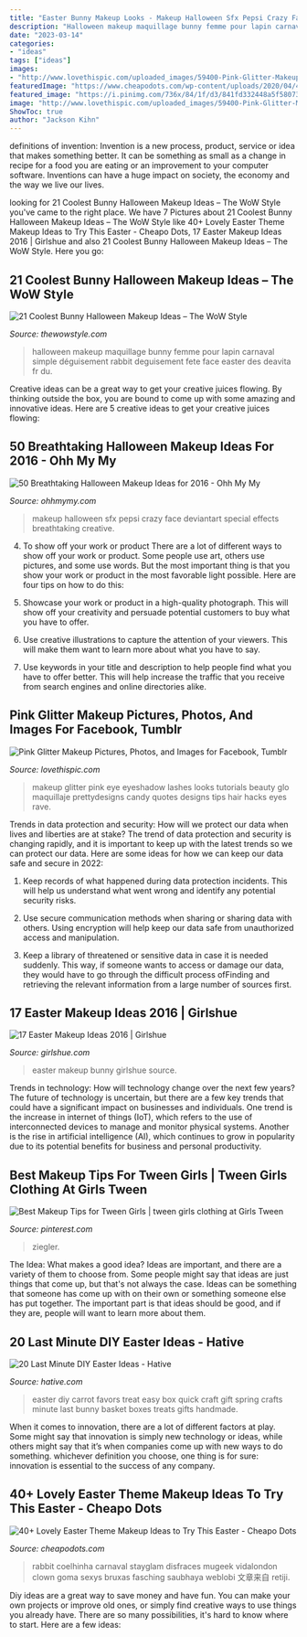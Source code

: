 ```yaml
---
title: "Easter Bunny Makeup Looks - Makeup Halloween Sfx Pepsi Crazy Face Deviantart Special Effects Breathtaking Creative"
description: "Halloween makeup maquillage bunny femme pour lapin carnaval simple déguisement rabbit deguisement fete face easter des deavita fr du"
date: "2023-03-14"
categories:
- "ideas"
tags: ["ideas"]
images:
- "http://www.lovethispic.com/uploaded_images/59400-Pink-Glitter-Makeup.jpg"
featuredImage: "https://www.cheapodots.com/wp-content/uploads/2020/04/42-Lovely-Easter-Makeup-to-Try-This-Easter-39.jpg"
featured_image: "https://i.pinimg.com/736x/84/1f/d3/841fd332448a5f58073795573d2ec4da.jpg"
image: "http://www.lovethispic.com/uploaded_images/59400-Pink-Glitter-Makeup.jpg"
ShowToc: true
author: "Jackson Kihn"
---
```



definitions of invention:
Invention is a new process, product, service or idea that makes something better. It can be something as small as a change in recipe for a food you are eating or an improvement to your computer software. Inventions can have a huge impact on society, the economy and the way we live our lives.

	

		
looking for 21 Coolest Bunny Halloween Makeup Ideas – The WoW Style you've came to the right place. We have 7 Pictures about 21 Coolest Bunny Halloween Makeup Ideas – The WoW Style like 40+ Lovely Easter Theme Makeup Ideas to Try This Easter - Cheapo Dots, 17 Easter Makeup Ideas 2016 | Girlshue and also 21 Coolest Bunny Halloween Makeup Ideas – The WoW Style. Here you go:
		
    
## 21 Coolest Bunny Halloween Makeup Ideas – The WoW Style

<img loading=lazy src="http://thewowstyle.com/wp-content/uploads/2016/07/White-Bunny-Halloween-Makeup.jpg" onerror="this.onerror=null;this.src='https://tse4.mm.bing.net/th?id=OIP.2XvmYDL-CBcKwC9HN5jnJgHaKY&amp;pid=15.1';" alt="21 Coolest Bunny Halloween Makeup Ideas – The WoW Style">

_Source: thewowstyle.com_

>halloween makeup maquillage bunny femme pour lapin carnaval simple déguisement rabbit deguisement fete face easter des deavita fr du. 

	

Creative ideas can be a great way to get your creative juices flowing. By thinking outside the box, you are bound to come up with some amazing and innovative ideas. Here are 5 creative ideas to get your creative juices flowing: 

    
## 50 Breathtaking Halloween Makeup Ideas For 2016 - Ohh My My

<img loading=lazy src="http://ohhmymy.com/wp-content/uploads/2016/06/Crazy-Halloween-Makeup.jpg" onerror="this.onerror=null;this.src='https://tse4.mm.bing.net/th?id=OIP.JdcVjsdcwBMjN7xTLQzEAQHaJ4&amp;pid=15.1';" alt="50 Breathtaking Halloween Makeup Ideas for 2016 - Ohh My My">

_Source: ohhmymy.com_

>makeup halloween sfx pepsi crazy face deviantart special effects breathtaking creative. 

	

4. To show off your work or product
There are a lot of different ways to show off your work or product. Some people use art, others use pictures, and some use words. But the most important thing is that you show your work or product in the most favorable light possible. Here are four tips on how to do this:
1. Showcase your work or product in a high-quality photograph. This will show off your creativity and persuade potential customers to buy what you have to offer.

2. Use creative illustrations to capture the attention of your viewers. This will make them want to learn more about what you have to say.

3. Use keywords in your title and description to help people find what you have to offer better. This will help increase the traffic that you receive from search engines and online directories alike.


    
## Pink Glitter Makeup Pictures, Photos, And Images For Facebook, Tumblr

<img loading=lazy src="http://www.lovethispic.com/uploaded_images/59400-Pink-Glitter-Makeup.jpg" onerror="this.onerror=null;this.src='https://tse2.mm.bing.net/th?id=OIP.C7e1P1aycOSqw9H4DLlX1QHaJj&amp;pid=15.1';" alt="Pink Glitter Makeup Pictures, Photos, and Images for Facebook, Tumblr">

_Source: lovethispic.com_

>makeup glitter pink eye eyeshadow lashes looks tutorials beauty glo maquillaje prettydesigns candy quotes designs tips hair hacks eyes rave. 

	

Trends in data protection and security: How will we protect our data when lives and liberties are at stake?
The trend of data protection and security is changing rapidly, and it is important to keep up with the latest trends so we can protect our data. Here are some ideas for how we can keep our data safe and secure in 2022:
1. Keep records of what happened during data protection incidents. This will help us understand what went wrong and identify any potential security risks.

2. Use secure communication methods when sharing or sharing data with others. Using encryption will help keep our data safe from unauthorized access and manipulation.

3. Keep a library of threatened or sensitive data in case it is needed suddenly. This way, if someone wants to access or damage our data, they would have to go through the difficult process ofFinding and retrieving the relevant information from a large number of sources first.


    
## 17 Easter Makeup Ideas 2016 | Girlshue

<img loading=lazy src="https://www.girlshue.com/wp-content/uploads/2016/03/Easter-Makeup-Ideas-2016-9-1024x576.jpg" onerror="this.onerror=null;this.src='https://tse4.mm.bing.net/th?id=OIP.FPIda57vpLTxHoEV0-x5lgHaEK&amp;pid=15.1';" alt="17 Easter Makeup Ideas 2016 | Girlshue">

_Source: girlshue.com_

>easter makeup bunny girlshue source. 

	

Trends in technology: How will technology change over the next few years?
The future of technology is uncertain, but there are a few key trends that could have a significant impact on businesses and individuals. One trend is the increase in internet of things (IoT), which refers to the use of interconnected devices to manage and monitor physical systems. Another is the rise in artificial intelligence (AI), which continues to grow in popularity due to its potential benefits for business and personal productivity.

    
## Best Makeup Tips For Tween Girls | Tween Girls Clothing At Girls Tween

<img loading=lazy src="https://i.pinimg.com/736x/84/1f/d3/841fd332448a5f58073795573d2ec4da.jpg" onerror="this.onerror=null;this.src='https://tse1.mm.bing.net/th?id=OIP.-bjLbRiWIGQ96Qo-9McnHwHaJH&amp;pid=15.1';" alt="Best Makeup Tips for Tween Girls | tween girls clothing at Girls Tween">

_Source: pinterest.com_

>ziegler. 

	

The Idea: What makes a good idea?
Ideas are important, and there are a variety of them to choose from. Some people might say that ideas are just things that come up, but that's not always the case. Ideas can be something that someone has come up with on their own or something someone else has put together. The important part is that ideas should be good, and if they are, people will want to learn more about them.

    
## 20 Last Minute DIY Easter Ideas - Hative

<img loading=lazy src="http://hative.com/wp-content/uploads/2016/03/8-last-minute-diy-easter-ideas.jpg" onerror="this.onerror=null;this.src='https://tse1.mm.bing.net/th?id=OIP.FI1ktXUDh40JJgTnPwxfagHaLH&amp;pid=15.1';" alt="20 Last Minute DIY Easter Ideas - Hative">

_Source: hative.com_

>easter diy carrot favors treat easy box quick craft gift spring crafts minute last bunny basket boxes treats gifts handmade. 

	

When it comes to innovation, there are a lot of different factors at play. Some might say that innovation is simply new technology or ideas, while others might say that it’s when companies come up with new ways to do something. whichever definition you choose, one thing is for sure: innovation is essential to the success of any company.

    
## 40+ Lovely Easter Theme Makeup Ideas To Try This Easter - Cheapo Dots

<img loading=lazy src="https://www.cheapodots.com/wp-content/uploads/2020/04/42-Lovely-Easter-Makeup-to-Try-This-Easter-39.jpg" onerror="this.onerror=null;this.src='https://tse2.mm.bing.net/th?id=OIP.k-0G3ga5p9QfehLulgpD5QHaLH&amp;pid=15.1';" alt="40+ Lovely Easter Theme Makeup Ideas to Try This Easter - Cheapo Dots">

_Source: cheapodots.com_

>rabbit coelhinha carnaval stayglam disfraces mugeek vidalondon clown goma sexys bruxas fasching saubhaya weblobi 文章来自 retiji. 

	

Diy ideas are a great way to save money and have fun. You can make your own projects or improve old ones, or simply find creative ways to use things you already have. There are so many possibilities, it's hard to know where to start. Here are a few ideas:

